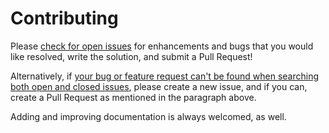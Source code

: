 # Contributing

Please [check for open issues][open-issues] for enhancements and
bugs that you would like resolved, write the solution, and submit a
Pull Request!

Alternatively, if [your bug or feature request can't be found when searching
both open and closed issues][issues], please create a new issue, and if you
can, create a Pull Request as mentioned in the paragraph above.

Adding and improving documentation is always welcomed, as well.

[issues]: https://github.com/danielfdickinson/dfd-template/issues?q=is%3Aissue
[open-issues]: https://github.com/danielfdickinson/dfd-template/issues?q=is%3Aissue+is%3Aopen
